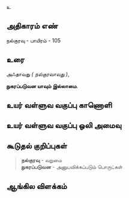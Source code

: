 உ


## அதிகாரம் எண்

நல்குரவு - பாயிரம் - 105	
## உரை

அஃதாவது _( நல்குரவாவது )_,  

**நுகரப்படுவன யாவும் இல்லாமை**.

## உயர் வள்ளுவ வகுப்பு காணொளி


## உயர் வள்ளுவ வகுப்பு ஒலி அமைவு 


## கூடுதல் குறிப்புகள்

>**நல்குரவு** - வறுமை  
>**நுகரப்படுவன** - அனுபவிக்கப்படும் பொருட்கள் 

## ஆங்கில விளக்கம்

